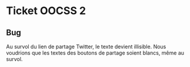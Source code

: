 Ticket OOCSS 2
======


Bug
------

Au survol du lien de partage Twitter, le texte devient illisible.
Nous voudrions que les textes des boutons de partage soient blancs, même au survol.

